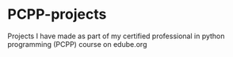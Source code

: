 # PCPP-projects
Projects I have made as part of my certified professional in python programming (PCPP) course on edube.org 
